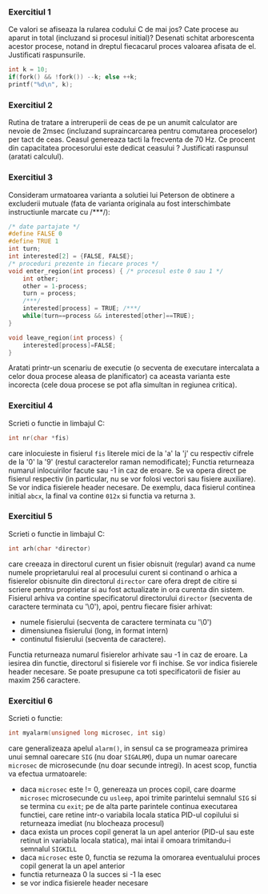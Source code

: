 ### Exercitiul 1
Ce valori se afiseaza la rularea codului C de mai jos? Cate procese au aparut in total (incluzand si procesul initial)? Desenati schitat arborescenta acestor procese, notand in dreptul fiecacarul proces valoarea afisata de el. Justificati raspunsurile.

```c
int k = 10;
if(fork() && !fork()) --k; else ++k;
printf("%d\n", k);
```

### Exercitiul 2
Rutina de tratare a intreruperii de ceas de pe un anumit calculator are nevoie de 2msec (incluzand supraincarcarea pentru comutarea proceselor) per tact de ceas. Ceasul genereaza tacti la frecventa de 70 Hz. Ce procent din capacitatea procesorului este dedicat ceasului ? Justificati raspunsul (aratati calculul).

### Exercitiul 3
Consideram urmatoarea varianta a solutiei lui Peterson de obtinere a excluderii mutuale (fata de
varianta originala au fost interschimbate instructiunle marcate cu /***/):

```c
/* date partajate */
#define FALSE 0
#define TRUE 1
int turn;
int interested[2] = {FALSE, FALSE};
/* proceduri prezente in fiecare proces */
void enter_region(int process) { /* procesul este 0 sau 1 */
    int other;
    other = 1-process;
    turn = process;
    /***/
    interested[process] = TRUE; /***/
    while(turn==process && interested[other]==TRUE);
}

void leave_region(int process) {
    interested[process]=FALSE;
}
```
Aratati printr-un scenariu de executie (o secventa de executare intercalata a celor doua procese aleasa de planificator) ca aceasta varianta este incorecta (cele doua procese se pot afla simultan in regiunea critica).

### Exercitiul 4
Scrieti o functie in limbajul C:
```c
int nr(char *fis)
```
care inlocuieste in fisierul `fis` literele mici de la 'a' la 'j' cu respectiv cifrele de la '0' la '9' (restul caracterelor raman nemodificate); Functia returneaza numarul inlocuirilor facute sau -1 in caz de eroare. Se va opera direct pe fisierul respectiv (in particular, nu se vor folosi vectori sau fisiere auxiliare). Se vor indica fisierele header necesare. De exemplu, daca fisierul continea initial
`abcx`, la final va contine `012x` si functia va returna `3`.

### Exercitiul 5
Scrieti o functie in limbajul C:
```c
int arh(char *director)
```
care creeaza in directorul curent un fisier obisnuit (regular) avand ca nume numele proprietarului real al procesului curent si continand o arhica a fisierelor obisnuite din directorul `director` care ofera drept de citire si scriere pentru proprietar si au fost actualizate in ora curenta din sistem. Fisierul arhiva va contine specificatorul directorului `director` (secventa de caractere terminata cu '\0'), apoi, pentru fiecare fisier arhivat:
 - numele fisierului (secventa de caractere terminata cu '\0')
 - dimensiunea fisierului (long, in format intern)
 - continutul fisierului (secventa de caractere).

Functia returneaza numarul fisierelor arhivate sau -1 in caz de eroare. La iesirea din functie, directorul si fisierele vor fi inchise. Se vor indica fisierele header necesare. Se poate presupune ca toti specificatorii de fisier au maxim 256 caractere.

### Exercitiul 6
Scrieti o functie:
```c
int myalarm(unsigned long microsec, int sig)
```
care generalizeaza apelul `alarm()`, in sensul ca se programeaza primirea unui semnal oarecare `SIG` (nu doar `SIGALRM`), dupa un numar oarecare `microsec` de microsecunde (nu doar secunde intregi). In acest scop, functia va efectua urmatoarele:
 - daca `microsec` este != 0, genereaza un proces copil, care doarme `microsec` microsecunde cu `usleep`, apoi trimite parintelui semnalul `SIG` si se termina cu `exit`; pe de alta parte parintele continua executarea functiei, care retine intr-o variabila locala statica PID-ul copilului si returneaza imediat (nu blocheaza procesul)
 - daca exista un proces copil generat la un apel anterior (PID-ul sau este retinut in variabila locala statica), mai intai il omoara trimitandu-i semnalul `SIGKILL`
 - daca `microsec` este 0, functia se rezuma la omorarea eventualului proces copil generat la un apel anterior 
 - functia returneaza 0 la succes si -1 la esec
 - se vor indica fisierele header necesare